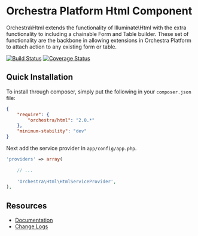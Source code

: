 Orchestra Platform Html Component
==============

Orchestra\Html extends the functionality of Illuminate\Html with the extra functionality to including a chainable Form and Table builder. These set of functionality are the backbone in allowing extensions in Orchestra Platform to attach action to any existing form or table.

[![Build Status](https://travis-ci.org/orchestral/html.png?branch=2.0)](https://travis-ci.org/orchestral/html) [![Coverage Status](https://coveralls.io/repos/orchestral/html/badge.png?branch=2.0)](https://coveralls.io/r/orchestral/html?branch=2.0)

## Quick Installation

To install through composer, simply put the following in your `composer.json` file:

```json
{
	"require": {
		"orchestra/html": "2.0.*"
	},
	"minimum-stability": "dev"
}
```

Next add the service provider in `app/config/app.php`.

```php
'providers' => array(
	
	// ...
	
	'Orchestra\Html\HtmlServiceProvider',
),
```

## Resources

* [Documentation](http://orchestraplatform.com/docs/2.0/components/html)
* [Change Logs](https://github.com/orchestral/html/wiki/Change-Logs)
